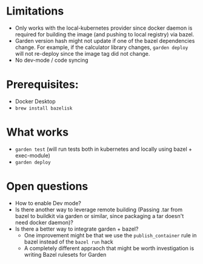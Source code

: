 # Limitations
- Only works with the local-kubernetes provider since docker daemon is required for building the image (and pushing to local registry) via bazel.
- Garden version hash might not update if one of the bazel dependencies change. For example, if the calculator library changes, `garden deploy` will not re-deploy since the image tag did not change.
- No dev-mode / code syncing

# Prerequisites:
- Docker Desktop
- `brew install bazelisk`

# What works
- `garden test` (will run tests both in kubernetes and locally using bazel + exec-module)
- `garden deploy`

# Open questions
- How to enable Dev mode?
- Is there another way to leverage remote building (Passing .tar from bazel to buildkit via garden or similar, since packaging a tar doesn't need docker daemon)?
- Is there a better way to integrate garden + bazel?
  - One improvement might be that we use the `publish_container` rule in bazel instead of the `bazel run` hack
  - A completely different appraoch that might be worth investigation is writing Bazel rulesets for Garden
